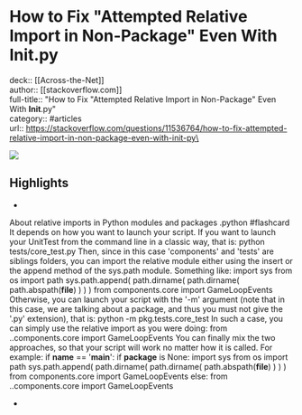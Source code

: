 # How to Fix "Attempted Relative Import in Non-Package" Even With __Init__.py

deck:: [[Across-the-Net]]\
author:: [[stackoverflow.com]]\
full-title:: "How to Fix "Attempted Relative Import in Non-Package" Even With __Init__.py"\
category:: #articles\
url:: https://stackoverflow.com/questions/11536764/how-to-fix-attempted-relative-import-in-non-package-even-with-init-py\

![](https://readwise-assets.s3.amazonaws.com/static/images/article2.74d541386bbf.png)

## Highlights
- 
 About relative imports in Python modules and packages .python #flashcard 
    It depends on how you want to launch your script.
     If you want to launch your UnitTest from the command line in a classic way, that is:
     python tests/core_test.py
     Then, since in this case 'components' and 'tests' are siblings folders, you can import the relative module either using the insert or the append method of the sys.path module.
     Something like:
     import sys
     from os import path
     sys.path.append( path.dirname( path.dirname( path.abspath(__file__) ) ) )
     from components.core import GameLoopEvents
     Otherwise, you can launch your script with the '-m' argument (note that in this case, we are talking about a package, and thus you must not give the '.py' extension), that is:
     python -m pkg.tests.core_test
     In such a case, you can simply use the relative import as you were doing:
     from ..components.core import GameLoopEvents
     You can finally mix the two approaches, so that your script will work no matter how it is called.
     For example:
     if __name__ == '__main__':
     if __package__ is None:
     import sys
     from os import path
     sys.path.append( path.dirname( path.dirname( path.abspath(__file__) ) ) )
     from components.core import GameLoopEvents
     else:
     from ..components.core import GameLoopEvents

    
-
